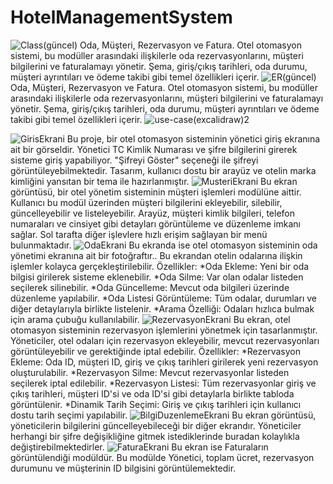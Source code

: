 # HotelManagementSystem
![Class(güncel)](https://github.com/user-attachments/assets/cd8502de-86a5-4bc7-bba8-ab25834a32a7)
Oda, Müşteri, Rezervasyon ve Fatura. Otel otomasyon sistemi, bu modüller arasındaki ilişkilerle oda rezervasyonlarını, müşteri bilgilerini ve faturalamayı yönetir. Şema, giriş/çıkış tarihleri, oda durumu, müşteri ayrıntıları ve ödeme takibi gibi temel özellikleri içerir.
![ER(güncel)](https://github.com/user-attachments/assets/4bf868a0-7a56-4564-8ad6-ba038470336b)
Oda, Müşteri, Rezervasyon ve Fatura. Otel otomasyon sistemi, bu modüller arasındaki ilişkilerle oda rezervasyonlarını, müşteri bilgilerini ve faturalamayı yönetir. Şema, giriş/çıkış tarihleri, oda durumu, müşteri ayrıntıları ve ödeme takibi gibi temel özellikleri içerir.
![use-case(excalidraw)2](https://github.com/user-attachments/assets/7a9c6c4e-b762-4710-9160-cdbef611e562)




![GirisEkrani](https://github.com/user-attachments/assets/a64de6db-9cfd-4eeb-b45e-57163455712f)
Bu proje, bir otel otomasyon sisteminin yönetici giriş ekranına ait bir görseldir. Yönetici TC Kimlik Numarası ve şifre bilgilerini girerek sisteme giriş yapabiliyor. "Şifreyi Göster" seçeneği ile şifreyi görüntüleyebilmektedir. Tasarım, kullanıcı dostu bir arayüz ve otelin marka kimliğini yansıtan bir tema ile hazırlanmıştır.
![MusteriEkrani](https://github.com/user-attachments/assets/186bd3bf-4ee1-4677-b6b0-1226004be2e7)
Bu ekran görüntüsü, bir otel yönetim sisteminin müşteri işlemleri modülüne aittir. Kullanıcı bu modül üzerinden müşteri bilgilerini ekleyebilir, silebilir, güncelleyebilir ve listeleyebilir. Arayüz, müşteri kimlik bilgileri, telefon numaraları ve cinsiyet gibi detayları görüntüleme ve düzenleme imkanı sağlar. Sol tarafta diğer işlevlere hızlı erişim sağlayan bir menü bulunmaktadır.
![OdaEkrani](https://github.com/user-attachments/assets/a9fe477b-3214-4aa1-b6f3-f36cee7e9811)
Bu ekranda ise otel otomasyon sisteminin oda yönetimi ekranına ait bir fotoğraftır.. Bu ekrandan otelin odalarına ilişkin işlemler kolayca gerçekleştirilebilir.
Özellikler:
*Oda Ekleme: Yeni bir oda bilgisi girilerek sisteme eklenebilir.
*Oda Silme: Var olan odalar listeden seçilerek silinebilir.
*Oda Güncelleme: Mevcut oda bilgileri üzerinde düzenleme yapılabilir.
*Oda Listesi Görüntüleme: Tüm odalar, durumları ve diğer detaylarıyla birlikte listelenir.
*Arama Özelliği: Odaları hızlıca bulmak için arama çubuğu kullanılabilir.
![RezervasyonEkrani](https://github.com/user-attachments/assets/335ced04-40d6-4b56-8f25-be82a587e350)
Bu ekran, otel otomasyon sisteminin rezervasyon işlemlerini yönetmek için tasarlanmıştır. Yöneticiler, otel odaları için rezervasyon ekleyebilir, mevcut rezervasyonları görüntüleyebilir ve gerektiğinde iptal edebilir.
Özellikler:
*Rezervasyon Ekleme: Oda ID, müşteri ID, giriş ve çıkış tarihleri girilerek yeni rezervasyon oluşturulabilir.
*Rezervasyon Silme: Mevcut rezervasyonlar listeden seçilerek iptal edilebilir.
*Rezervasyon Listesi: Tüm rezervasyonlar giriş ve çıkış tarihleri, müşteri ID'si ve oda ID'si gibi detaylarla birlikte tabloda görüntülenir.
*Dinamik Tarih Seçimi: Giriş ve çıkış tarihleri için kullanıcı dostu tarih seçimi yapılabilir.
![BilgiDuzenlemeEkrani](https://github.com/user-attachments/assets/df2df199-c246-4e96-8143-f6ba919c4449)
Bu ekran görüntüsü, yöneticilerin bilgilerini güncelleyebileceği bir diğer ekrandır. Yöneticiler herhangi bir şifre değişikliğine gitmek istediklerinde buradan kolaylıkla değiştirebilmektedirler.
![FaturaEkrani](https://github.com/user-attachments/assets/f4b43e7d-c631-42d7-875b-c36fe3f75486)
Bu ekran ise Faturaların görüntülendiği modüldür. Bu modülde Yönetici, toplam ücret, rezervasyon durumunu ve müşterinin ID bilgisini görüntülemektedir.
